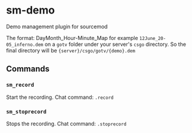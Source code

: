 # sm-demo
Demo management plugin for sourcemod

The format: DayMonth_Hour-Minute_Map for example `12June_20-05_inferno.dem` on a `gotv` folder under your server's `csgo` directory.
So the final directory will be `{server}/csgo/gotv/{demo}.dem`

## Commands
### `sm_record`
Start the recording.
Chat command: `.record`

### `sm_stoprecord`
Stops the recording.
Chat command: `.stoprecord`